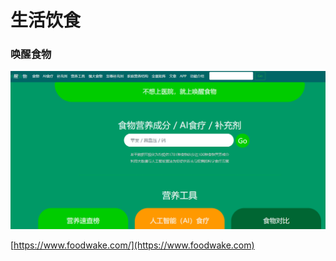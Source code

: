 # 生活饮食

### 唤醒食物

![](<../../.gitbook/assets/image (9).png>)

[https://www.foodwake.com/](https://www.foodwake.com)
